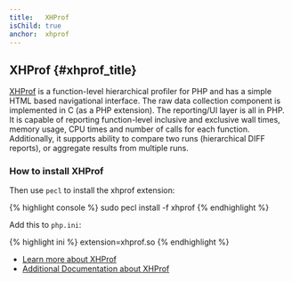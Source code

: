 ```yaml
---
title:   XHProf
isChild: true
anchor:  xhprof
---
```


## XHProf {#xhprof_title}

[XHProf][xhprof] is a function-level hierarchical profiler for PHP and has a simple HTML based navigational interface.
The raw data collection component is implemented in C (as a PHP extension). The reporting/UI layer is all in PHP. It is
capable of reporting function-level inclusive and exclusive wall times, memory usage, CPU times and number of calls
for each function. Additionally, it supports ability to compare two runs (hierarchical DIFF reports), or aggregate
results from multiple runs.

### How to install XHProf

Then use `pecl` to install the xhprof extension:

{% highlight console %}
    sudo pecl install -f xhprof
{% endhighlight %}


Add this to `php.ini`:

{% highlight ini %}
    extension=xhprof.so
{% endhighlight %}

 * [Learn more about XHProf][xhprof-docs]
 * [Additional Documentation about XHProf][xhprof-facebook]


[xhprof]: https://pecl.php.net/package/xhprof
[xhprof-docs]: http://php.net/manual/en/book.xhprof.php
[xhprof-facebook]: http://web.archive.org/web/20110514095512/http://mirror.facebook.net/facebook/xhprof/doc.html
